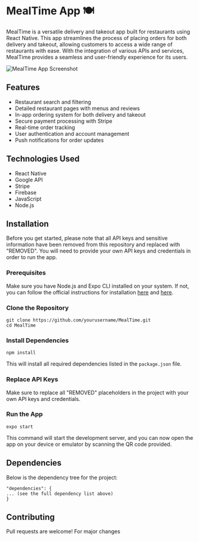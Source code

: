 <!DOCTYPE html>
<html lang="en">
<head>
    <meta charset="UTF-8">
    <meta name="viewport" content="width=device-width, initial-scale=1.0">

</head>
<body>
    <h1>MealTime App 🍽️</h1>
    <p>MealTime is a versatile delivery and takeout app built for restaurants using React Native. This app streamlines
        the process of placing orders for both delivery and takeout, allowing customers to access a wide range of
        restaurants with ease. With the integration of various APIs and services, MealTime provides a seamless and
        user-friendly experience for its users.</p>
    <p><img src="./screenshot.png" alt="MealTime App Screenshot"></p>
  <h2>Features</h2>
<ul>
    <li>Restaurant search and filtering</li>
    <li>Detailed restaurant pages with menus and reviews</li>
    <li>In-app ordering system for both delivery and takeout</li>
    <li>Secure payment processing with Stripe</li>
    <li>Real-time order tracking</li>
    <li>User authentication and account management</li>
    <li>Push notifications for order updates</li>
</ul>

<h2>Technologies Used</h2>
<ul>
    <li>React Native</li>
    <li>Google API</li>
    <li>Stripe</li>
    <li>Firebase</li>
    <li>JavaScript</li>
    <li>Node.js</li>
</ul>

<h2>Installation</h2>
<p>Before you get started, please note that all API keys and sensitive information have been removed from this
    repository and replaced with "REMOVED". You will need to provide your own API keys and credentials in order to
    run the app.</p>

<h3>Prerequisites</h3>
<p>Make sure you have Node.js and Expo CLI installed on your system. If not, you can follow the official
    instructions for installation <a href="https://docs.npmjs.com/downloading-and-installing-node-js-and-npm">here</a> and <a href="https://docs.expo.dev/get-started/installation/">here</a>.</p>

<h3>Clone the Repository</h3>
<pre><code>git clone https://github.com/yourusername/MealTime.git
cd MealTime
</code></pre>
<h3>Install Dependencies</h3>
<pre><code>npm install
</code></pre>
<p>This will install all required dependencies listed in the <code>package.json</code> file.</p>
<h3>Replace API Keys</h3>
<p>Make sure to replace all "REMOVED" placeholders in the project with your own API keys and credentials.</p>

<h3>Run the App</h3>
<pre><code>expo start
</code></pre>
<p>This command will start the development server, and you can now open the app on your device or emulator by
scanning the QR code provided.</p>
<h2>Dependencies</h2>
<p>Below is the dependency tree for the project:</p>
<pre><code>"dependencies": {
... (see the full dependency list above)
}
</code></pre>
<h2>Contributing</h2>
<p>Pull requests are welcome! For major changes

